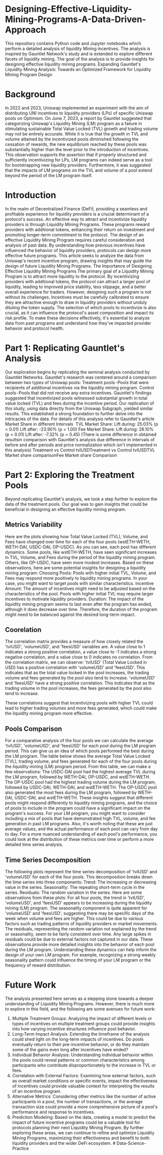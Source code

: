 # Designing-Effective-Liquidity-Mining-Programs-A-Data-Driven-Approach
This repository contains Python code and Jupyter notebooks which perform a detailed analysis of liquidity Mining incentives. The analysis is inspired by Gauntlet Network's study and is extended to explore different facets of liquidity mining.  The goal of the analysis is to provide insights for designing effective liquidity mining programs.
Expanding Gauntlet's Liquidity Mining Analysis: Towards an Optimized Framework for Liquidity Mining Program Design
# Background
In 2022 and 2023, Uniswap implemented an experiment with the aim of distributing UNI incentives to liquidity providers (LPs) of specific Uniswap pools on Optimism. On June 7, 2023, a report by Gauntlet suggested that categorizing Uniswap's Liquidity Mining (LM) program as a failure in stimulating sustainable Total Value Locked (TVL) growth and trading volume may not be entirely accurate. While it is true that the growth in TVL and volume attained by the incentivized pools diminished following the cessation of rewards, the new equilibrium reached by these pools was substantially higher than the level prior to the introduction of incentives. This observation supports the assertion that if properly structured and sufficiently incentivizing for LPs, LM programs can indeed serve as a tool for bootstrapping new liquidity providers. Furthermore, it was suggested that the impacts of LM programs on the TVL and volume of a pool extend beyond the period of the LM program itself.
# Introduction
In the realm of Decentralized Finance (DeFi), providing a seamless and profitable experience for liquidity providers is a crucial determinant of a protocol's success. An effective way to attract and incentivize liquidity providers is through Liquidity Mining Programs. These programs reward providers with additional tokens, enhancing their return on investment and promoting longer-term commitment to the protocol.
The design of an effective Liquidity Mining Program requires careful consideration and analysis of past data. By understanding how previous incentives have influenced the behavior of liquidity providers, protocols can design more effective future programs. This article seeks to analyze the data from Uniswap's recent incentive program, drawing insights that may guide the design of future Liquidity Mining Programs.
The Importance of Designing Effective Liquidity Mining Programs
The primary goal of a Liquidity Mining Program is to attract more liquidity to the protocol. By incentivizing providers with additional tokens, the protocol can attract a larger pool of liquidity, leading to improved price stability, less slippage, and a better overall experience for traders. However, designing such a program is not without its challenges.
Incentives must be carefully calibrated to ensure they are attractive enough to draw in liquidity providers without unduly diluting the token supply. The selection of which pools to incentivize is also crucial, as it can influence the protocol's asset composition and impact its risk profile. To make these decisions effectively, it's essential to analyze data from past programs and understand how they've impacted provider behavior and protocol health.
# Part 1: Replicating Gauntlet's Analysis

Our exploration begins by replicating the seminal analysis conducted by Gauntlet Networks. Gauntlet's research was centered around a comparison between two types of Uniswap pools:
Treatment pools - Pools that were recipients of additional incentives via the liquidity mining program.
Control pools - Pools that did not receive any extra incentives.
Gauntlet's findings suggested that incentivized pools witnessed substantial growth in total value locked (TVL) and fees during the incentive period.
Our replication of this study, using data directly from the Uniswap Subgraph, yielded similar results. This established a strong foundation to further delve into the intricacies of the data.
For details of this analysis refer to Gauntlet's article
Market Share in different Intervals 
TVL Market Share:
Lift during: 25.03% (p < 0.01)
Lift after: -23.90% (p = 1.00)
Fee Market Share:
Lift during: 28.10% (p < 0.01)
Lift after: -7.32% (p = 0.45)
(There is some difference in obtained resultsin comparison with Gauntlet's analysis due difference in intervals of before and after periods and price normalization which isn't implemented in this analysis)
Treatment vs Control tvlUSDTreatment vs Control tvlUSDTVL Market share comparisonFee Market share Comparison

# Part 2: Exploring the Treatment Pools
Beyond replicating Gauntlet's analysis, we took a step further to explore the data of the treatment pools. Our goal was to gain insights that could be beneficial in designing an effective liquidity mining program.

## Metrics Variability
Here are the plots showing how Total Value Locked (TVL), Volume, and Fees have changed over time for each of the four pools (wstETH-WETH, WETH-DAI, USDC-DAI, OP-USDC).
As you can see, each pool has different dynamics. Some pools, like wstETH-WETH, have seen significant increases in TVL, Volume, and Fees during the period of the liquidity mining program. Others, like OP-USDC, have seen more modest increases.
Based on these observations, here are some potential insights for designing a liquidity mining program:
Choosing Pools: Pools with higher initial TVL, Volume, and Fees may respond more positively to liquidity mining programs. In your case, you might want to target pools with similar characteristics.
Incentive Amount: The amount of incentives might need to be adjusted based on the characteristics of the pool. Pools with higher initial TVL may require larger incentives to motivate liquidity providers.
Duration: The impact of the liquidity mining program seems to last even after the program has ended, although it does decrease over time. Therefore, the duration of the program might need to be balanced against the desired long-term impact.

## Coorelation
The correlation matrix provides a measure of how closely related the 'tvlUSD', 'volumeUSD', and 'feesUSD' variables are. A value close to 1 indicates a strong positive correlation, a value close to -1 indicates a strong negative correlation, and a value close to 0 indicates no correlation.
From the correlation matrix, we can observe:
'tvlUSD' (Total Value Locked in USD) has a positive correlation with 'volumeUSD' and 'feesUSD'. This indicates that as the total value locked in the pool increases, the trading volume and fees generated by the pool also tend to increase.
'volumeUSD' and 'feesUSD' have a strong positive correlation. This indicates that as the trading volume in the pool increases, the fees generated by the pool also tend to increase.

These correlations suggest that incentivizing pools with higher TVL could lead to higher trading volumes and more fees generated, which could make the liquidity mining program more effective.

## Pools Comparison
For a comparative analysis of the four pools we can calculate the average 'tvlUSD', 'volumeUSD', and 'feesUSD' for each pool during the LM program period. This can give us an idea of which pools performed the best during the LM program.
The table below shows the average Total Value Locked (TVL), trading volume, and fees generated for each of the four pools during the liquidity mining (LM) program period.
From this table, we can make a few observations:
The USDC-DAI pool had the highest average TVL during the LM program, followed by WETH-DAI, OP-USDC, and wstETH-WETH.
The OP-USDC pool had the highest trading volume during the LM program, followed by USDC-DAI, WETH-DAI, and wstETH-WETH.
The OP-USDC pool also generated the most fees during the LM program, followed by WETH-DAI, USDC-DAI, and wstETH-WETH.
These insights suggest that different pools might respond differently to liquidity mining programs, and the choice of pools to include in the program could have a significant impact on the program's success. For your LM program, you might want to consider including a mix of pools that have demonstrated high TVL, volume, and fee generation in past LM programs.
Also, it's worth noting that these are just average values, and the actual performance of each pool can vary from day to day. For a more nuanced understanding of each pool's performance, you could look at the distribution of these metrics over time or perform a more detailed time series analysis.

## Time Series Decomposition
The following plots represent the time series decomposition of 'tvlUSD' and 'volumeUSD' for each of the four pools. This decomposition breaks down the time series into three components:
Trend: The increasing or decreasing value in the series.
Seasonality: The repeating short-term cycle in the series.
Residuals: The random variation in the series.
Here are some observations from these plots:
For all four pools, the trend in 'tvlUSD', 'volumeUSD', and 'feesUSD' appears to be increasing during the liquidity mining (LM) program.
The seasonality component is quite apparent for 'volumeUSD' and 'feesUSD', suggesting there may be specific days of the week when volume and fees are higher. This could be due to various factors such as trading patterns of liquidity providers or market movements.
The residuals, representing the random variation not explained by the trend or seasonality, seem to be fairly consistent over time. Any large spikes in residuals could be due to external factors not captured in our data.
These observations provide more detailed insights into the behavior of each pool during the LM program. Understanding these dynamics can help inform the design of your own LM program. For example, recognizing a strong weekly seasonality pattern could influence the timing of your LM program or the frequency of reward distribution.
# Future Work
The analysis presented here serves as a stepping stone towards a deeper understanding of Liquidity Mining Programs. However, there is much more to explore in this field, and the following are some avenues for future work:
1. Multiple Treatment Groups: Analyzing the impact of different levels or types of incentives on multiple treatment groups could provide insights into how varying incentive structures influence pool behavior.
2. Long-Term Impact Analysis: Extending the timeframe of the analysis could shed light on the long-term impacts of incentives. Do pools eventually return to their pre-incentive behavior, or do they maintain some of the gains even long after incentives have ended?
3. Individual Behavior Analysis: Understanding individual behavior within the pools could reveal patterns or common characteristics among participants who contribute disproportionately to the increase in TVL or fees.
4. Correlation with External Factors: Examining how external factors, such as overall market conditions or specific events, impact the effectiveness of incentives could provide valuable context for interpreting the results of an incentive program.
5. Alternative Metrics: Considering other metrics like the number of active participants in a pool, the number of transactions, or the average transaction size could provide a more comprehensive picture of a pool's performance and response to incentives.
6. Prediction Modeling: Based on the data, creating a model to predict the impact of future incentive programs could be a valuable tool for protocols planning their next Liquidity Mining Program.
By further exploring these areas, we can continue to refine and optimize Liquidity Mining Programs, maximizing their effectiveness and benefit to both liquidity providers and the wider DeFi ecosystem.
#   D a t a - S c i e n c e - P r a c t i c e  
 